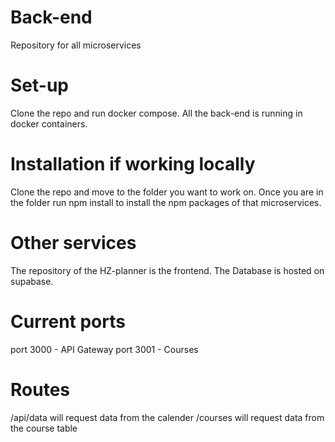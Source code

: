 # Back-end
Repository for all microservices

# Set-up
Clone the repo and run docker compose. All the back-end is running in docker containers.

# Installation if working locally
Clone the repo and move to the folder you want to work on. Once you are in the folder run npm install to install the npm packages of that microservices.

# Other services
The repository of the HZ-planner is the frontend. The Database is hosted on supabase.

# Current ports
port 3000 - API Gateway
port 3001 - Courses

# Routes
/api/data will request data from the calender
/courses will request data from the course table